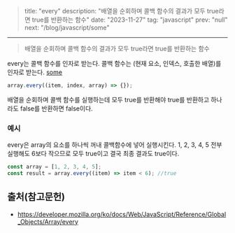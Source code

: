 > title: "every"
> description: "배열을 순회하며 콜백 함수의 결과가 모두 true라면 true를 반환하는 함수"
> date: "2023-11-27"
> tag: "javascript"
> prev: "null"
> next: "/blog/javascript/some"

---

> 배열을 순회하며 콜백 함수의 결과가 모두 true라면 true를 반환하는 함수

every는 콜백 함수를 인자로 받는다.
콜백 함수는 (현재 요소, 인덱스, 호출한 배열)를 인자로 받는다. [some](/blog/javascript/some)

```js
array.every((item, index, array) => {});
```

배열을 순회하며 콜백 함수를 실행하는데 모두 true를 반환해야 true를 반환하고 하나라도 false를 반환하면 false이다.

### 예시

every은 array의 요소를 하나씩 꺼내 콜백함수에 넣어 실행시킨다.
1, 2, 3, 4, 5 전부 실행해도 6보다 작으므로 모두 true이고 결국 최종 결과도 true이다.

```js
const array = [1, 2, 3, 4, 5];
const result = array.every((item) => item < 6); //true
```

## 출처(참고문헌)

- https://developer.mozilla.org/ko/docs/Web/JavaScript/Reference/Global_Objects/Array/every
